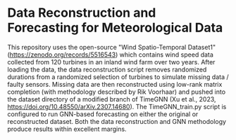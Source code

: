 
# Data Reconstruction and Forecasting for Meteorological Data


This repository uses the open-source "Wind Spatio-Temporal Dataset1" (https://zenodo.org/records/5516543) which contains wind speed data collected from 120 turbines in an inland wind farm over two years. 
After loading the data, the data reconstruction script removes randomized durations from a randomized selection of turbines to simulate missing data / faulty sensors. 
Missing data are then reconstructed using low-rank matrix completion (with methodology described by Rik Voorhaar) and pushed into the dataset directory of a modified branch of TimeGNN (Xu et al., 2023, https://doi.org/10.48550/arXiv.2307.14680). 
The TimeGNN_train.py script is configured to run GNN-based forecasting on either the original or reconstructed dataset. 
Both the data reconstruction and GNN methodology produce results within excellent margins.